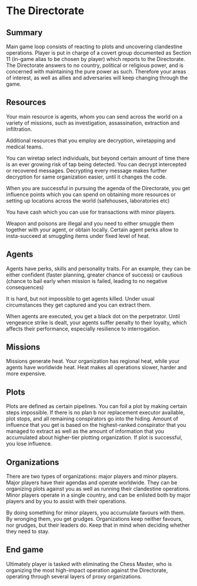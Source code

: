 # The Directorate

## Summary

Main game loop consists of reacting to plots and uncovering clandestine operations. Player is put in charge of a covert group documented as Section 11 (in-game alias to be chosen by player) which reports to the Directorate.
The Directorate answers to no country, political or religious power, and is concerned with maintaining the pure power as such. Therefore your areas of interest, as well as allies and adversaries will keep changing through the game.

## Resources

Your main resource is agents, whom you can send across the world on a variety of missions, such as investigation, assassination, extraction and infiltration.

Additional resources that you employ are decryption, wiretapping and medical teams.

You can wiretap select individuals, but beyond certain amount of time there is an ever growing risk of tap being detected.
You can decrypt intercepted or recovered messages. Decrypting every message makes further decryption for same organization easier, until it changes the code.

When you are successful in pursuing the agenda of the Directorate, you get influence points which you can spend on
obtaining more resources or setting up locations across the world (safehouses, laboratories etc)

You have cash which you can use for transactions with minor players.

Weapon and poisons are illegal and you need to either smuggle them together with your agent, or obtain locally.
Certain agent perks allow to insta-succeed at smuggling items under fixed level of heat.

## Agents

Agents have perks, skills and personality traits.
For an example, they can be either confident (faster planning, greater chance of success) or cautious (chance to bail early when mission is failed, leading to no negative consequences)

It is hard, but not impossible to get agents killed. Under usual circumstances they get captured and you can extract them.

When agents are executed, you get a black dot on the perpetrator. Until vengeance strike is dealt, your agents suffer
penalty to their loyalty, which affects their performance, especially resilience to interrogation.

## Missions

Missions generate heat. Your organization has regional heat, while your agents have worldwide heat. Heat makes all
operations slower, harder and more expensive.

## Plots

Plots are defined as certain pipelines. You can foil a plot by making certain steps impossible. If there is no plan b nor replacement executor available, plot stops, and all remaining conspirators go into the hiding.
Amount of influence that you get is based on the highest-ranked conspirator that you managed to extract as well as the amount of information that you accumulated about higher-tier plotting organization.
If plot is successful, you lose influence.

## Organizations

There are two types of organizations: major players and minor players. Major players have their agendas and operate worldwide. They can be organizing plots against you as well as running their clandestine operations.
Minor players operate in a single country, and can be enlisted both by major players and by you to assist with their operations.

By doing something for minor players, you accumulate favours with them. By wronging them, you get grudges.
Organizations keep neither favours, nor grudges, but their leaders do. Keep that in mind when deciding whether they need to stay.

## End game

Ultimately player is tasked with eliminating the Chess Master, who is organizing the most high-impact operation against the Directorate, operating through several layers of proxy organizations.


